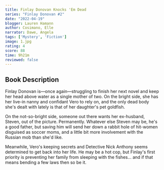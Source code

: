 ```yaml
---
title: Finlay Donovan Knocks 'Em Dead
series: "Finlay Donovan #2"
date: "2022-04-19"
blogger: Lauren Hamann
author: Cosimano, Elle
narrator: Dawe, Angela
tags: ['Mystery', 'Fiction']
image: 1.jpg
rating: 4
score: 88
time: 9h21m
reviewed: false
---
```



## Book Description

Finlay Donovan is―once again―struggling to finish her next novel and keep her head above water as a single mother of two. On the bright side, she has her live-in nanny and confidant Vero to rely on, and the only dead body she's dealt with lately is that of her daughter's pet goldfish.

On the not-so-bright side, someone out there wants her ex-husband, Steven, out of the picture. Permanently. Whatever else Steven may be, he's a good father, but saving him will send her down a rabbit hole of hit-women disguised as soccer moms, and a little bit more involvement with the Russian mob than she'd like.

Meanwhile, Vero's keeping secrets and Detective Nick Anthony seems determined to get back into her life. He may be a hot cop, but Finlay's first priority is preventing her family from sleeping with the fishes... and if that means bending a few laws then so be it.